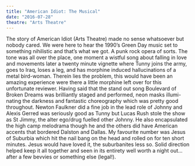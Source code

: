 ```yaml
---
title: "American Idiot: The Musical"
date: "2016-07-28"
theatre: "Arts Theatre"
---
```


The story of American Idiot (Arts Theatre) made no sense whatsoever but nobody cared.
We were here to hear the 1990’s Green Day music set to something
nihilistic and that’s what we got. A punk rock opera of sorts. The
tone was all over the place, one moment a wistful song about falling
in love and movements later a twenty minute vignette where
Tunny joins the army, goes to Iraq, loses a leg, and has morphine
induced hallucinations of a metal bird-woman. Therein lies the
problem, this would have been an amazing experience were there a little morphine left over for this unfortunate reviewer. Having said that the stand out song Boulevard of Broken
Dreams was brilliantly staged and performed, neon masks illumi-
nating the darkness and fantastic choreography which was pretty
good throughout.
Newton Faulkner did a fine job in the lead role of Johnny and
Alexis Gerred was seriously good as Tunny but Lucas Rush stole
the show as St Jimmy, the alter ego/drug fuelled other Johnny. He
also encapsulated the high camp melodrama though he and the
others did have American accents that bordered Dalston and
Dallas. My favourite number was Jesus of Suburbia which hit the
nail bang on the head and rolled on for ten short minutes. Jesus
would have loved it, the suburbanites less so. Solid direction helped
keep it all together and seen in its entirety well worth a night out...
after a few bevvies or something else (legal!).
